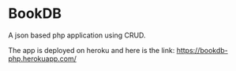 # BookDB
A json based php application using CRUD.

The app is deployed on heroku and here is the link: https://bookdb-php.herokuapp.com/
